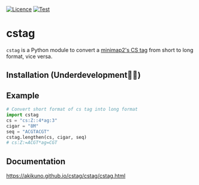 [![Licence](https://img.shields.io/badge/License-MIT-blue.svg)](https://choosealicense.com/licenses/mit/)
[![Test](https://github.com/akikuno/cstag/actions/workflows/test.yml/badge.svg)](https://github.com/akikuno/cstag/actions/workflows/test.yml?query=workflow%3APytest)
<!-- [![PyPI](https://img.shields.io/badge/Install%20with-PyPI-brightgreen.svg)](https://pypi.org/project/calcs/) -->
<!-- [![Bioconda](https://img.shields.io/badge/Install%20with-Bioconda-brightgreen.svg)](https://anaconda.org/bioconda/calcs) -->

# cstag

`cstag` is a Python module to convert a [minimap2's CS tag](https://github.com/lh3/minimap2#cs) from short to long format, vice versa.

## Installation (Underdevelopment👷🚧)

<!-- You can install `cstag` using pip or conda:

```bash
pip install cstag
```

```bash
conda install -c bioconda cstag
``` -->

## Example

```python
# Convert short format of cs tag into long format
import cstag
cs = "cs:Z::4*ag:3"
cigar = "8M"
seq = "ACGTACGT"
cstag.lengthen(cs, cigar, seq)
# cs:Z:=ACGT*ag=CGT
```

## Documentation

https://akikuno.github.io/cstag/cstag/cstag.html